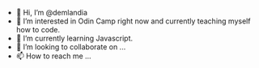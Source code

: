 - 👋 Hi, I’m @demlandia
- 👀 I’m interested in Odin Camp right now and currently teaching myself how to code. 
- 🌱 I’m currently learning Javascript.
- 💞️ I’m looking to collaborate on ...
- 📫 How to reach me ...

<!---
demlandia/demlandia is a ✨ special ✨ repository because its `README.md` (this file) appears on your GitHub profile.
You can click the Preview link to take a look at your changes.
--->
